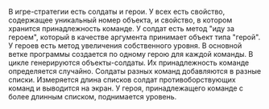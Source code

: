 В игре-стратегии есть солдаты и герои. У всех есть свойство,
содержащее уникальный номер объекта, и свойство, в котором хранится
принадлежность команде. У солдат есть метод "иду за героем", который в
качестве аргумента принимает объект типа "герой". У героев есть метод
увеличения собственного уровня.
В основной ветке программы создается по одному герою для каждой
команды. В цикле генерируются объекты-солдаты. Их принадлежность
команде определяется случайно. Солдаты разных команд добавляются в
разные списки.
Измеряется длина списков солдат противоборствующих команд и выводится
на экран. У героя, принадлежащего команде с более длинным списком,
поднимается уровень.
